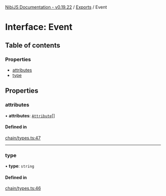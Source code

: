 [NibiJS Documentation - v0.19.22](../intro.md) / [Exports](../modules.md) / Event

# Interface: Event

## Table of contents

### Properties

- [attributes](Event.md#attributes)
- [type](Event.md#type)

## Properties

### attributes

• **attributes**: [`Attribute`](Attribute.md)[]

#### Defined in

[chain/types.ts:47](https://github.com/NibiruChain/ts-sdk/blob/e2c1f26/packages/nibijs/src/chain/types.ts#L47)

___

### type

• **type**: `string`

#### Defined in

[chain/types.ts:46](https://github.com/NibiruChain/ts-sdk/blob/e2c1f26/packages/nibijs/src/chain/types.ts#L46)
